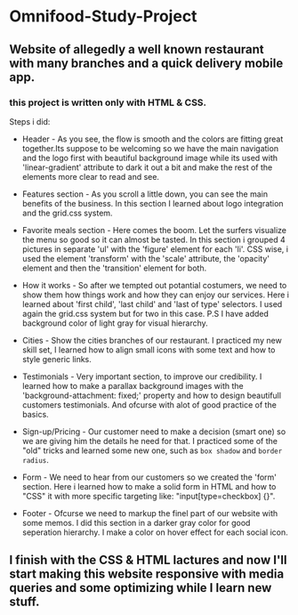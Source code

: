 # Omnifood-Study-Project
## Website of allegedly a well known restaurant with many branches and a quick delivery mobile app.

### this project is written only with HTML & CSS.

Steps i did:

- Header - As you see, the flow is smooth and the colors are fitting great together.Its suppose to be welcoming so we have the main navigation and the logo first with beautiful background image while its used with 'linear-gradient' attribute to dark it out a bit and make the rest of the elements more clear to read and see.

- Features section - As you scroll a little down, you can see the main benefits of the business. In this section I learned about logo integration and the grid.css system.

- Favorite meals section - Here comes the boom. Let the surfers visualize the menu so good so it can almost be tasted. In this section i grouped 4 pictures in separate 'ul' with the 'figure' element for each 'li'. CSS wise, i used the element 'transform' with the 'scale' attribute, the 'opacity' element and then the 'transition' element for both.

- How it works - So after we tempted out potantial costumers, we need to show them how things work and how they can enjoy our services. Here i learned about 'first child', 'last child' and 'last of type' selectors. I used again the grid.css system but for two in this case.
P.S
I have added background color of light gray for visual hierarchy.

- Cities - Show the cities branches of our restaurant. I practiced my new skill set, I learned how to align small icons with some text and how to style generic links.  

- Testimonials - Very important section, to improve our credibility. I learned how to make a parallax background images with the 'background-attachment: fixed;' property and how to design beautifull customers testimonials. And ofcurse with alot of good practice of the basics.

- Sign-up/Pricing - Our customer need to make a decision (smart one) so we are giving him the details he need for that. I practiced some of the "old" tricks and learned some new one, such as `box shadow` and `border radius`. 

- Form - We need to hear from our customers so we created the 'form' section. Here i learned how to make a solid form in HTML and how to "CSS" it with more specific targeting like: "input[type=checkbox] {}".

- Footer -  Ofcurse we need to markup the finel part of our website with some memos. I did this section in a darker gray color for good seperation hierarchy. I make a color on hover effect for each social icon.

## I finish with the CSS & HTML lactures and now I'll start making this website responsive with media queries and some optimizing while I learn new stuff. 
